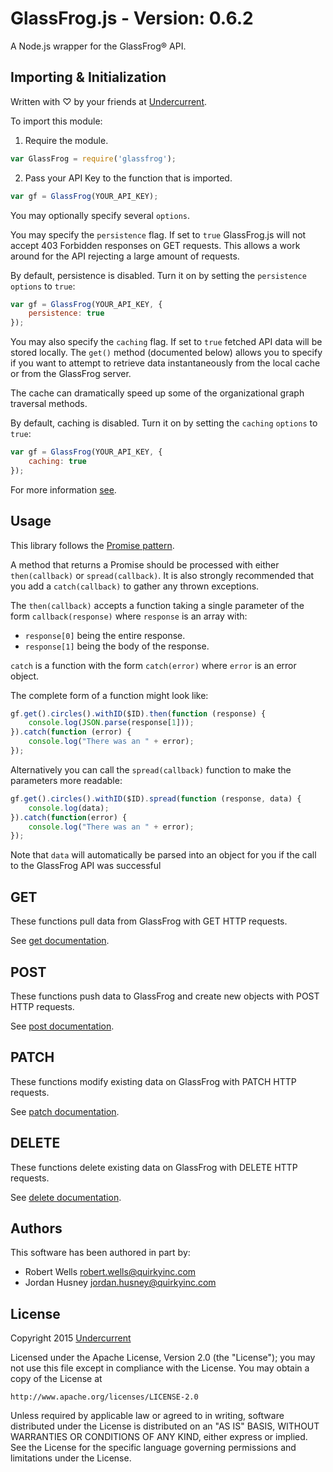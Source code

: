 # GlassFrog.js - Version: 0.6.2

A Node.js wrapper for the GlassFrog® API.

## Importing & Initialization

Written with ♡ by your friends at [Undercurrent](http://www.undercurrent.com).

To import this module:

1) Require the module.
```javascript
var GlassFrog = require('glassfrog');
```

2) Pass your API Key to the function that is imported.
```javascript
var gf = GlassFrog(YOUR_API_KEY);
```

You may optionally specify several `options`.

You may specify the `persistence` flag. If set to `true`
GlassFrog.js will not accept 403 Forbidden responses on GET requests.
This allows a work around for the API rejecting a large amount of requests.

By default, persistence is disabled. Turn it on by setting the `persistence` `options` to
`true`:

```javascript
var gf = GlassFrog(YOUR_API_KEY, {
    persistence: true
});
```

You may also specify the `caching` flag. If set to `true`
fetched API data will be stored locally. The `get()` method (documented
below) allows you to specify if you want to attempt to retrieve data
instantaneously from the local cache or from the GlassFrog server.

The cache can dramatically speed up some of the organizational graph
traversal methods.

By default, caching is disabled. Turn it on by setting the `caching` `options` to
`true`:

```javascript
var gf = GlassFrog(YOUR_API_KEY, {
    caching: true
});
```

For more information [see](file:./docs/module-glassfrog.html).

## Usage

This library follows the [Promise pattern]( https://github.com/petkaantonov/bluebird/blob/master/API.md).

A method that returns a Promise should be processed with either
`then(callback)` or `spread(callback)`. It is also strongly recommended
that you add a `catch(callback)` to gather any thrown exceptions.

The `then(callback)` accepts a function taking a single parameter of
the form `callback(response)` where `response` is an array with:

* `response[0]` being the entire response.
* `response[1]` being the body of the response.

`catch` is a function with the form `catch(error)` where `error` is
an error object.

The complete form of a function might look like:

```javascript
gf.get().circles().withID($ID).then(function (response) {
	console.log(JSON.parse(response[1]));
}).catch(function (error) {
	console.log("There was an " + error);
});
```

Alternatively you can call the `spread(callback)` function to make the parameters more readable:

```javascript
gf.get().circles().withID($ID).spread(function (response, data) {
	console.log(data);
}).catch(function(error) {
	console.log("There was an " + error);
});
```
Note that `data` will automatically be parsed into an object for you if
the call to the GlassFrog API was successful

## GET

These functions pull data from GlassFrog with GET HTTP requests.

See [get documentation](docs/GET.md).

## POST

These functions push data to GlassFrog and create new objects with POST HTTP requests.

See [post documentation](docs/POST.md).

## PATCH

These functions modify existing data on GlassFrog with PATCH HTTP requests.

See [patch documentation](docs/PATCH.md).

## DELETE

These functions delete existing data on GlassFrog with DELETE HTTP requests.

See [delete documentation](docs/DELETE.md).

## Authors

This software has been authored in part by:

   * Robert Wells <robert.wells@quirkyinc.com>
   * Jordan Husney <jordan.husney@quirkyinc.com>

## License

Copyright 2015 [Undercurrent](http://www.undercurrent.com)

Licensed under the Apache License, Version 2.0 (the "License");
you may not use this file except in compliance with the License.
You may obtain a copy of the License at

    http://www.apache.org/licenses/LICENSE-2.0

Unless required by applicable law or agreed to in writing, software
distributed under the License is distributed on an "AS IS" BASIS,
WITHOUT WARRANTIES OR CONDITIONS OF ANY KIND, either express or implied.
See the License for the specific language governing permissions and
limitations under the License.
